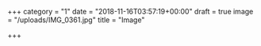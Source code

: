 +++
category = "1"
date = "2018-11-16T03:57:19+00:00"
draft = true
image = "/uploads/IMG_0361.jpg"
title = "Image"

+++
